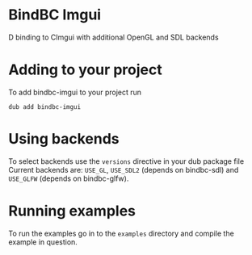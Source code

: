 # BindBC Imgui
D binding to CImgui with additional OpenGL and SDL backends

# Adding to your project
To add bindbc-imgui to your project run
```
dub add bindbc-imgui
```

# Using backends
To select backends use the `versions` directive in your dub package file
Current backends are: `USE_GL`, `USE_SDL2` (depends on bindbc-sdl) and `USE_GLFW` (depends on bindbc-glfw).

# Running examples
To run the examples go in to the `examples` directory and compile the example in question.